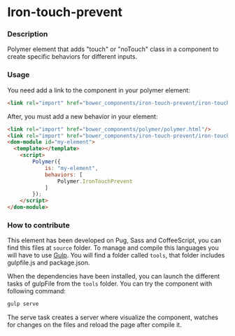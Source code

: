 # Iron-touch-prevent

### Description

Polymer element that adds "touch" or "noTouch" class in a component to create specific behaviors for different inputs.

### Usage

You need add a link to the component in your polymer element:

```html
<link rel="import" href="bower_components/iron-touch-prevent/iron-touch-prevent.html"/>
```

After, you must add a new behavior in your element:

```html
<link rel="import" href="bower_components/polymer/polymer.html"/>
<link rel="import" href="bower_components/iron-touch-prevent/iron-touch-prevent.html"/>
<dom-module id="my-element">
  <template></template>
	<script>
		Polymer({
			is: "my-element",
			behaviors: [
				Polymer.IronTouchPrevent
			]
		});
	</script>
</dom-module>
```

### How to contribute

This element has been developed on Pug, Sass and CoffeeScript, you can find this files at `source` folder.
To manage and compile this languages you will have to use [Gulp](http://gulpjs.com/).
You will find a folder called `tools`, that folder includes gulpfile.js and package.json.

When the dependencies have been installed, you can launch the different tasks of gulpFile from the `tools` folder.
You can try the component with following command:

```sh
gulp serve
```

The serve task creates a server where visualize the component, watches for changes on the files and reload the page after compile it.
